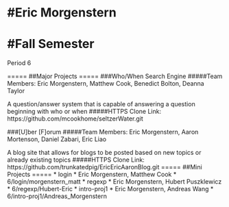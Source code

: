 #Eric Morgenstern
=====
#Fall Semester
=====
<p>Period 6</p>
=====
##Major Projects
=====
###Who/When Search Engine
#####Team Members: Eric Morgenstern, Matthew Cook, Benedict Bolton, Deanna Taylor 
<p>A question/answer system that is capable of answering a question beginning with who or when
#####HTTPS Clone Link: https://github.com/mcookhome/seltzerWater.git 

###[U]ber [F]orum
#####Team Members: Eric Morgenstern, Aaron Mortenson, Daniel Zabari, Eric Liao
<p>A blog site that allows for blogs to be posted based on new topics or already existing topics
#####HTTPS Clone Link: https://github.com/trunkatedpig/EricEricAaronBlog.git
=====
##Mini Projects 
=====
* login
  * Eric Morgenstern, Matthew Cook
  * 6/login/morgenstern_matt
* regexp
  * Eric Morgenstern, Hubert Puszklewicz
  * 6/regexp/Hubert-Eric
* intro-proj1
  * Eric Morgenstern, Andreas Wang
  * 6/intro-proj1/Andreas_Morgenstern

